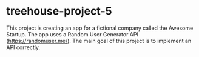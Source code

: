 # treehouse-project-5
This project is creating an app for a fictional company called the Awesome Startup. The app uses a Random User Generator API (https://randomuser.me/). The main goal of this project is to implement an API correctly.